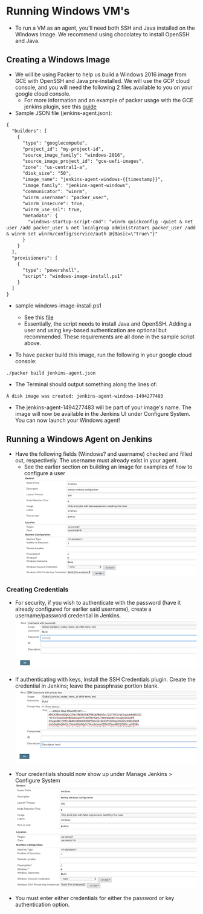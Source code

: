 # Running Windows VM's
* To run a VM as an agent, you'll need both SSH and Java installed on the Windows Image. We recommend using chocolatey to install OpenSSH and Java.

## Creating a Windows Image
* We will be using Packer to help us build a Windows 2016 image from GCE with OpenSSH and Java pre-installed. We will use the GCP cloud console, and you will need the following 2 files available to you on your google cloud console.
  * For more information and an example of packer usage with the GCE jenkins plugin, see this [guide](https://cloud.google.com/solutions/using-jenkins-for-distributed-builds-on-compute-engine#create_a_jenkins_agent_image)
* Sample JSON file (jenkins-agent.json):
```
{
  "builders": [
    {
      "type": "googlecompute",
      "project_id": "my-project-id",
      "source_image_family": "windows-2016",
      "source_image_project_id": "gce-uefi-images",
      "zone": "us-central1-a",
      "disk_size": "50",
      "image_name": "jenkins-agent-windows-{{timestamp}}",
      "image_family": "jenkins-agent-windows",
      "communicator": "winrm",
      "winrm_username": "packer_user",
      "winrm_insecure": true,
      "winrm_use_ssl": true,
      "metadata": {
        "windows-startup-script-cmd": "winrm quickconfig -quiet & net user /add packer_user & net localgroup administrators packer_user /add & winrm set winrm/config/service/auth @{Basic=\"true\"}"
      }
    }
  ],
  "provisioners": [
    {
      "type": "powershell",
      "script": "windows-image-install.ps1"
    }
  ]
}
```

* sample windows-image-install.ps1
  * See this [file](windows-image-install.ps1)
  * Essentially, the script needs to install Java and OpenSSH. Adding a user and using key-based authentication are optional but recommended. These requirements are all done in the sample script above.

* To have packer build this image, run the following in your google cloud console:
```
./packer build jenkins-agent.json
```

* The Terminal should output something along the lines of:
```
A disk image was created: jenkins-agent-windows-1494277483
```

* The jenkins-agent-1494277483 will be part of your image's name. The image will now be available in the Jenkins UI under Configure System. You can now launch your Windows agent!

## Running a Windows Agent on Jenkins
* Have the following fields (Windows? and username) checked and filled out, respectively. The username must already exist in your agent.
  * See the earlier section on building an image for examples of how to configure a user
![Windows checked](windows_images/windowsconfig.png)

### Creating Credentials
* For security, if you wish to authenticate with the password (have it already configured for earlier said username), create a username/password credential in Jenkins.
![Password certificate](windows_images/usernamepassword.png)

* If authenticating with keys, install the SSH Credentials plugin. Create the credential in Jenkins; leave the passphrase portion blank.
![Private key certificate](windows_images/sshcred.png)

* Your credentials should now show up under Manage Jenkins > Configure System
![credentials show in dropdown](windows_images/windowsconfig.png)


* You must enter either credentials for either the password or key authentication option.
